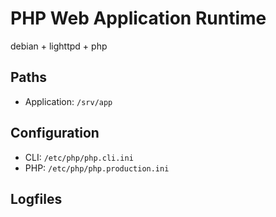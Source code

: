 PHP Web Application Runtime
=======================================

debian + lighttpd + php

## Paths ##

* Application: `/srv/app`

## Configuration ##

* CLI: `/etc/php/php.cli.ini`
* PHP: `/etc/php/php.production.ini`

## Logfiles ##
